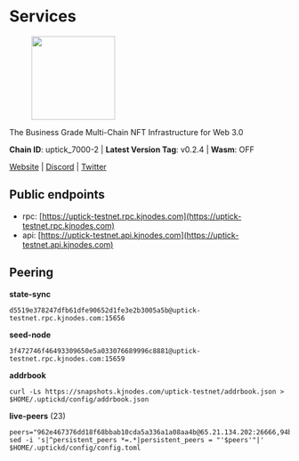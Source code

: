 # Services

<figure><img src="https://raw.githubusercontent.com/kj89/testnet_manuals/main/pingpub/logos/uptick.png" width="150" alt=""><figcaption></figcaption></figure>

The Business Grade Multi-Chain NFT Infrastructure for Web 3.0

**Chain ID**: uptick_7000-2 | **Latest Version Tag**: v0.2.4 | **Wasm**: OFF

[Website](https://uptick.network) | [Discord](https://discord.gg/UzeHS7fu5H) | [Twitter](https://twitter.com/uptickproject)


## Public endpoints

* rpc: [https://uptick-testnet.rpc.kjnodes.com](https://uptick-testnet.rpc.kjnodes.com)
* api: [https://uptick-testnet.api.kjnodes.com](https://uptick-testnet.api.kjnodes.com)

## Peering

**state-sync**

```
d5519e378247dfb61dfe90652d1fe3e2b3005a5b@uptick-testnet.rpc.kjnodes.com:15656
```

**seed-node**

```
3f472746f46493309650e5a033076689996c8881@uptick-testnet.rpc.kjnodes.com:15659
```

**addrbook**
```
curl -Ls https://snapshots.kjnodes.com/uptick-testnet/addrbook.json > $HOME/.uptickd/config/addrbook.json
```

**live-peers** (23)
```
peers="962e467376dd18f68bbab10cda5a336a1a08aa4b@65.21.134.202:26666,94b63fddfc78230f51aeb7ac34b9fb86bd042a77@94.23.207.45:30556,79888e0547bfb9937e4a6f4fbdca7ccbf46cbbde@155.133.23.88:26656,b483acbcae7ccd1244f588144245e9d1124c3de5@88.99.56.200:26666,db09e85b73c4be1cab07f41422912ccad2aa5744@185.198.27.109:15656,f296bfda3c0c3f46059c89d3ee02f3f11d95d00b@162.55.234.70:55056,3666c65e99775b8149396fd5c781dec6a29fb13b@75.119.144.48:31656,2763c95b0c9b0b31c312b06d6ae6887968fb9830@194.163.154.224:26656,75aa14851ff12bd4825fe5679958dc278086e2b9@95.216.14.72:34656,af5262526a0800a29a0a7194e1488a9fa62d0005@195.3.223.208:26656,70c19420bb2d40c5a6c3466c69ead6e0877b9cc7@45.85.250.108:26656,0afb5ce897e69eec34fb32bf87f4a2f93f79e0b3@65.109.65.210:30656,d8777278648d8fc93800692a8b96a7f104df4f9a@194.163.135.127:26656,883d6557bef1bae68c4fb569078caf0cf4c45bdd@142.132.202.50:26651,8340a33a3794dfef56159f412012c16ce51d96dc@65.109.85.52:46656,d5519e378247dfb61dfe90652d1fe3e2b3005a5b@65.109.68.190:15656,eb5a3112a64944e2bd701ff8aa99ab95209c6310@185.198.27.110:26656,453aff3405698476967251ee253a03bedf4f0dce@178.211.139.124:15656,5368bc0c12a7bfd9d69ba192b06f2be97d28e7ef@185.239.209.56:31656,2298edffe9306e4d9370233c1d29dab567829095@144.91.78.28:26656,0aee682fb3453170737149203e5c23d2e0c46058@142.132.253.112:15656,d6aad702ecfed6c5e76e2f25dea6b921c3cd7857@154.12.242.252:31656,f06b6a57001440bf3507ba2f09a3010f6d50080b@135.181.133.37:29656"
sed -i 's|^persistent_peers *=.*|persistent_peers = "'$peers'"|' $HOME/.uptickd/config/config.toml
```
